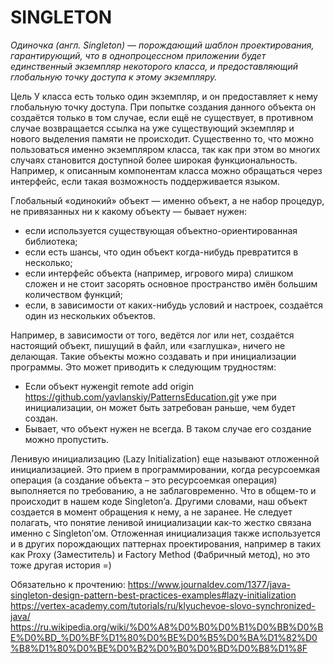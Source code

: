 SINGLETON
========================
*Одиночка (англ. Singleton) — порождающий шаблон проектирования, гарантирующий, что в однопроцессном приложении будет
единственный экземпляр некоторого класса, и предоставляющий глобальную точку доступа к этому экземпляру.*

Цель
    У класса есть только один экземпляр, и он предоставляет к нему глобальную точку доступа.
    При попытке создания данного объекта он создаётся только в том случае, если ещё не существует, в противном случае возвращается
    ссылка на уже существующий экземпляр и нового выделения памяти не происходит.
    Существенно то, что можно пользоваться именно экземпляром класса, так как при этом во многих случаях становится доступной более
    широкая функциональность. Например, к описанным компонентам класса можно обращаться через интерфейс, если такая возможность поддерживается языком.

Глобальный «одинокий» объект — именно объект, а не набор процедур, не привязанных ни к какому объекту — бывает нужен:
 - если используется существующая объектно-ориентированная библиотека;
 - если есть шансы, что один объект когда-нибудь превратится в несколько;
 - если интерфейс объекта (например, игрового мира) слишком сложен и не стоит засорять основное пространство имён большим количеством функций;
 - если, в зависимости от каких-нибудь условий и настроек, создаётся один из нескольких объектов.

Например, в зависимости от того, ведётся лог или нет, создаётся настоящий объект, пишущий в файл, или «заглушка», ничего не делающая.
Такие объекты можно создавать и при инициализации программы. Это может приводить к следующим трудностям:

 - Если объект нуженgit remote add origin https://github.com/yavlanskiy/PatternsEducation.git уже при инициализации, он может быть затребован раньше, чем будет создан.
 - Бывает, что объект нужен не всегда. В таком случае его создание можно пропустить.

 Ленивую инициализацию (Lazy Initialization) еще называют отложенной инициализацией.
 Это прием в программировании, когда ресурсоемкая операция (а создание объекта – это ресурсоемкая операция) выполняется по требованию,
 а не заблаговременно. Что в общем-то и происходит в нашем коде Singleton’a.
 Другими словами, наш объект создается в момент обращения к нему, а не заранее.
 Не следует полагать, что понятие ленивой инициализации как-то жестко связана именно с Singleton’ом.
 Отложенная инициализация также используется и в других порождающих паттернах проектирования,
 например в таких как Proxy (Заместитель) и Factory Method (Фабричный метод), но это тоже другая история =)


 Обязательно к прочтению:
 https://www.journaldev.com/1377/java-singleton-design-pattern-best-practices-examples#lazy-initialization
 https://vertex-academy.com/tutorials/ru/klyuchevoe-slovo-synchronized-java/
 https://ru.wikipedia.org/wiki/%D0%A8%D0%B0%D0%B1%D0%BB%D0%BE%D0%BD_%D0%BF%D1%80%D0%BE%D0%B5%D0%BA%D1%82%D0%B8%D1%80%D0%BE%D0%B2%D0%B0%D0%BD%D0%B8%D1%8F

